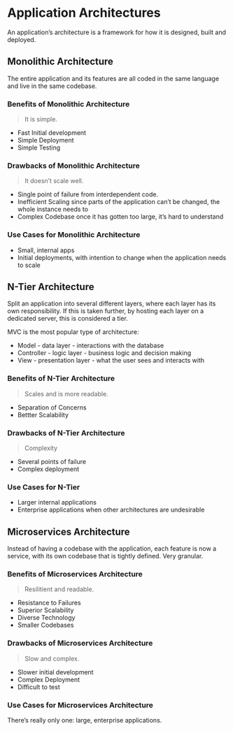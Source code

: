 # Application Architectures

An application’s architecture is a framework for how it is designed, built and deployed.

## Monolithic Architecture

The entire application and its features are all coded in the same language and live in the same codebase.

### Benefits of Monolithic Architecture

> It is simple.

- Fast Initial development
- Simple Deployment
- Simple Testing

### Drawbacks of Monolithic Architecture

> It doesn’t scale well.

- Single point of failure from interdependent code.
- Inefficient Scaling since parts of the application can’t be changed, the whole instance needs to
- Complex Codebase once it has gotten too large, it’s hard to understand

### Use Cases for Monolithic Architecture

- Small, internal apps
- Initial deployments, with intention to change when the application needs to scale

## N-Tier Architecture

Split an application into several different layers, where each layer has its own responsibility. If this is taken further, by hosting each layer on a dedicated server, this is considered a tier.

MVC is the most popular type of architecture:

- Model - data layer - interactions with the database
- Controller - logic layer - business logic and decision making
- View - presentation layer - what the user sees and interacts with

### Benefits of N-Tier Architecture

> Scales and is more readable.

- Separation of Concerns
- Bettter Scalability

### Drawbacks of N-Tier Architecture

> Complexity

- Several points of failure
- Complex deployment

### Use Cases for N-Tier

- Larger internal applications
- Enterprise applications when other architectures are undesirable

## Microservices Architecture

Instead of having a codebase with the application, each feature is now a service, with its own codebase that is tightly defined. Very granular.

### Benefits of Microservices Architecture

> Resilitient and readable.

- Resistance to Failures
- Superior Scalability
- Diverse Technology
- Smaller Codebases

### Drawbacks of Microservices Architecture

> Slow and complex.

- Slower initial development
- Complex Deployment
- Difficult to test

### Use Cases for Microservices Architecture

There’s really only one: large, enterprise applications.

